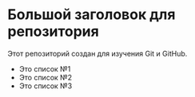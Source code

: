 # Большой заголовок для репозитория
Этот репозиторий создан для изучения Git и GitHub.

- Это список №1
- Это список №2
- Это список №3
